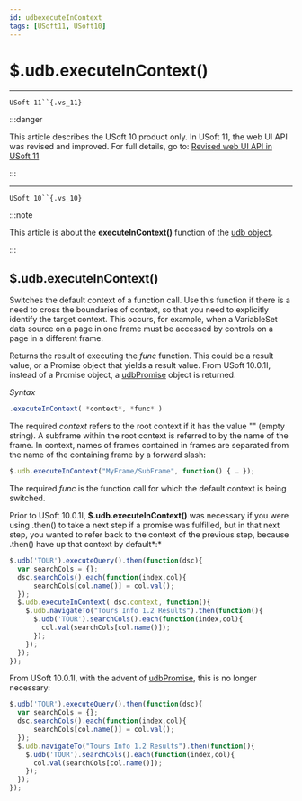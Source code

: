 ```yaml
---
id: udbexecuteInContext
tags: [USoft11, USoft10]
---
```

# $.udb.executeInContext()



----

`USoft 11``{.vs_11}`


:::danger

This article describes the USoft 10 product only.
In USoft 11, the web UI API was revised and improved. For full details, go to:
[Revised web UI API in USoft 11](/docs/Web_and_app_UIs/UDB_udb/Revised_web_UI_API_in_USoft_11.md)

:::

----

`USoft 10``{.vs_10}`


:::note

This article is about the **executeInContext()** function of the [udb object](/docs/Web_and_app_UIs/UDB_udb).

:::

## **$.udb.executeInContext()**

Switches the default context of a function call. Use this function if there is a need to cross the boundaries of context, so that you need to explicitly identify the target context. This occurs, for example, when a VariableSet data source on a page in one frame must be accessed by controls on a page in a different frame.

Returns the result of executing the *func* function. This could be a result value, or a Promise object that yields a result value. From USoft 10.0.1I, instead of a Promise object, a [udbPromise](/docs/Web_and_app_UIs/JavaScript/Promises_for_asynchronous_Javascript.md) object is returned.

*Syntax*

```js
.executeInContext( *context*, *func* )
```

The required *context* refers to the root context if it has the value "" (empty string). A subframe within the root context is referred to by the name of the frame. In context, names of frames contained in frames are separated from the name of the containing frame by a forward slash:

```js
$.udb.executeInContext("MyFrame/SubFrame", function() { … });
```

The required *func* is the function call for which the default context is being switched.

Prior to USoft 10.0.1I, **$.udb.executeInContext()** was necessary if you were using .then() to take a next step if a promise was fulfilled, but in that next step, you wanted to refer back to the context of the previous step, because .then() have up that context by default*:*

```js
$.udb('TOUR').executeQuery().then(function(dsc){
  var searchCols = {};  
  dsc.searchCols().each(function(index,col){
      searchCols[col.name()] = col.val();
  });
  $.udb.executeInContext( dsc.context, function(){
    $.udb.navigateTo("Tours Info 1.2 Results").then(function(){
      $.udb('TOUR').searchCols().each(function(index,col){
        col.val(searchCols[col.name()]);
      });
    });
  });
});
```

From USoft 10.0.1I, with the advent of [udbPromise](/docs/Web_and_app_UIs/JavaScript/Promises_for_asynchronous_Javascript.md), this is no longer necessary:

```js
$.udb('TOUR').executeQuery().then(function(dsc){
  var searchCols = {};  
  dsc.searchCols().each(function(index,col){
      searchCols[col.name()] = col.val();
  });
  $.udb.navigateTo("Tours Info 1.2 Results").then(function(){
    $.udb('TOUR').searchCols().each(function(index,col){
      col.val(searchCols[col.name()]);
    });
  });
});
```

 